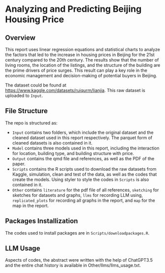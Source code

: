 # Analyzing and Predicting Beijing Housing Price

## Overview
This report uses linear regression equations and statistical charts to analyze the factors that led to the increase in housing prices in Beijing for the 21st century compared to the 20th century. The results show that the number of living rooms, the location of the listings, and the structure of the building are the prime drivers of price surges. This result can play a key role in the economic management and decision-making of potential buyers in Beijing.

The dataset could be found at https://www.kaggle.com/datasets/ruiqurm/lianjia. This raw dataset is uploaded to `Input`.

## File Structure
The repo is structured as:
-  `Input` contains two folders, which include the original dataset and the cleaned dataset used in this report respectively. The parquet form of cleaned datasets is also contained in it. 
-  `Model` contains three models used in this report, including the interaction for location, building type, and building structure with price. 
-  `Output` contains the qmd file and references, as well as the PDF of the paper.
-  `Scripts` contains the R scripts used to download the raw datasets from Kaggle, simulation, clean and test of the data, as well as the codes that create the models. Using styler to style the codes in `Scripts` is also contained in it. 
-  `Other` contains `literature` for the pdf file of all references, `sketching` for sketches for datasets and graphs, `llms` for recording LLM using, `replicated_plots` for recording all graphs in the report, and `map` for the map in the report.

## Packages Installization
The codes used to install packages are in `Scripts/downloadpackages.R`.

## LLM Usage
Aspects of codes, the abstract were written with the help of ChatGPT3.5 and the entire chat history is available in Other/llms/llms_usage.txt.
